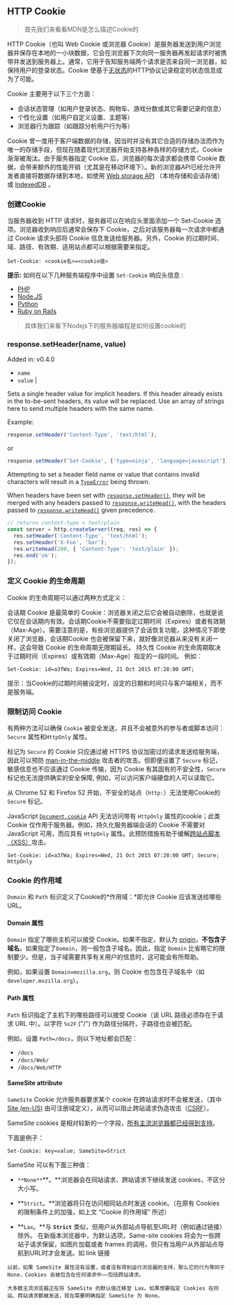 ## HTTP Cookie

> 首先我们来看看MDN是怎么描述Cookie的

HTTP Cookie（也叫 Web Cookie 或浏览器 Cookie）是服务器发送到用户浏览器并保存在本地的一小块数据，它会在浏览器下次向同一服务器再发起请求时被携带并发送到服务器上。通常，它用于告知服务端两个请求是否来自同一浏览器，如保持用户的登录状态。Cookie 使基于[无状态](https://developer.mozilla.org/en-US/docs/Web/HTTP/Overview#http_is_stateless_but_not_sessionless)的HTTP协议记录稳定的状态信息成为了可能。

Cookie 主要用于以下三个方面：

- 会话状态管理（如用户登录状态、购物车、游戏分数或其它需要记录的信息）
- 个性化设置（如用户自定义设置、主题等）
- 浏览器行为跟踪（如跟踪分析用户行为等）

Cookie 曾一度用于客户端数据的存储，因当时并没有其它合适的存储办法而作为唯一的存储手段，但现在随着现代浏览器开始支持各种各样的存储方式，Cookie 渐渐被淘汰。由于服务器指定 Cookie 后，浏览器的每次请求都会携带 Cookie 数据，会带来额外的性能开销（尤其是在移动环境下）。新的浏览器API已经允许开发者直接将数据存储到本地，如使用 [Web storage API](https://developer.mozilla.org/zh-CN/docs/Web/API/Web_Storage_API) （本地存储和会话存储）或 [IndexedDB](https://developer.mozilla.org/zh-CN/docs/Web/API/IndexedDB_API) 。

### 创建Cookie
当服务器收到 HTTP 请求时，服务器可以在响应头里面添加一个 Set-Cookie 选项。浏览器收到响应后通常会保存下 Cookie，之后对该服务器每一次请求中都通过  Cookie 请求头部将 Cookie 信息发送给服务器。另外，Cookie 的过期时间、域、路径、有效期、适用站点都可以根据需要来指定。

```http
Set-Cookie: <cookie名>=<cookie值>
```
**提示:** 如何在以下几种服务端程序中设置 `Set-Cookie` 响应头信息 :

- [PHP](https://secure.php.net/manual/en/function.setcookie.php)
- [Node.JS](https://nodejs.org/dist/latest-v8.x/docs/api/http.html#http_response_setheader_name_value)
- [Python](https://docs.python.org/3/library/http.cookies.html)
- [Ruby on Rails](https://api.rubyonrails.org/classes/ActionDispatch/Cookies.html)

> 具体我们来看下Nodejs下的服务器编程是如何设置cookie的

### response.setHeader(name, value)

Added in: v0.4.0

- `name` [](https://developer.mozilla.org/en-US/docs/Web/JavaScript/Data_structures#String_type)
- `value` [](https://developer.mozilla.org/en-US/docs/Web/JavaScript/Data_structures#String_type) | [](https://developer.mozilla.org/en-US/docs/Web/JavaScript/Data_structures#String_type)

Sets a single header value for implicit headers. If this header already exists in the to-be-sent headers, its value will be replaced. Use an array of strings here to send multiple headers with the same name.

Example:

```js
response.setHeader('Content-Type', 'text/html');
```

or

```js
response.setHeader('Set-Cookie', ['type=ninja', 'language=javascript']);
```

Attempting to set a header field name or value that contains invalid characters will result in a [`TypeError`](https://nodejs.org/dist/latest-v8.x/docs/api/errors.html#errors_class_typeerror) being thrown.

When headers have been set with [`response.setHeader()`](https://nodejs.org/dist/latest-v8.x/docs/api/http.html#http_response_setheader_name_value), they will be merged with any headers passed to [`response.writeHead()`](https://nodejs.org/dist/latest-v8.x/docs/api/http.html#http_response_writehead_statuscode_statusmessage_headers), with the headers passed to [`response.writeHead()`](https://nodejs.org/dist/latest-v8.x/docs/api/http.html#http_response_writehead_statuscode_statusmessage_headers) given precedence.

```js
// returns content-type = text/plain
const server = http.createServer((req, res) => {
  res.setHeader('Content-Type', 'text/html');
  res.setHeader('X-Foo', 'bar');
  res.writeHead(200, { 'Content-Type': 'text/plain' });
  res.end('ok');
});
```

### 定义 Cookie 的生命周期

Cookie 的生命周期可以通过两种方式定义：

会话期 Cookie 是最简单的 Cookie：浏览器关闭之后它会被自动删除，也就是说它仅在会话期内有效。会话期Cookie不需要指定过期时间（Expires）或者有效期（Max-Age）。需要注意的是，有些浏览器提供了会话恢复功能，这种情况下即使关闭了浏览器，会话期Cookie 也会被保留下来，就好像浏览器从来没有关闭一样，这会导致 Cookie 的生命周期无限期延长。
持久性 Cookie 的生命周期取决于过期时间（Expires）或有效期（Max-Age）指定的一段时间。
例如：

```http
Set-Cookie: id=a3fWa; Expires=Wed, 21 Oct 2015 07:28:00 GMT;
```
提示：当Cookie的过期时间被设定时，设定的日期和时间只与客户端相关，而不是服务端。

### 限制访问 Cookie

有两种方法可以确保 `Cookie` 被安全发送，并且不会被意外的参与者或脚本访问：`Secure` 属性和`HttpOnly` 属性。

标记为 `Secure` 的 Cookie 只应通过被 HTTPS 协议加密过的请求发送给服务端，因此可以预防 [man-in-the-middle](https://developer.mozilla.org/zh-CN/docs/Glossary/MitM) 攻击者的攻击。但即便设置了 `Secure` 标记，敏感信息也不应该通过 Cookie 传输，因为 Cookie 有其固有的不安全性，`Secure` 标记也无法提供确实的安全保障, 例如，可以访问客户端硬盘的人可以读取它。

从 Chrome 52 和 Firefox 52 开始，不安全的站点（`http:`）无法使用Cookie的 `Secure` 标记。

JavaScript [`Document.cookie`](https://developer.mozilla.org/zh-CN/docs/Web/API/Document/cookie) API 无法访问带有 `HttpOnly` 属性的cookie；此类 Cookie 仅作用于服务器。例如，持久化服务器端会话的 Cookie 不需要对 JavaScript 可用，而应具有 `HttpOnly` 属性。此预防措施有助于缓解[跨站点脚本（XSS）](https://wiki.developer.mozilla.org/zh-CN/docs/Web/Security/Types_of_attacks#Cross-site_scripting_(XSS))攻击。

```http
Set-Cookie: id=a3fWa; Expires=Wed, 21 Oct 2015 07:28:00 GMT; Secure; HttpOnly
```

### Cookie 的作用域

`Domain` 和 `Path` 标识定义了Cookie的*作用域：*即允许 Cookie 应该发送给哪些URL。

#### Domain 属性

`Domain` 指定了哪些主机可以接受 Cookie。如果不指定，默认为 [origin](https://developer.mozilla.org/zh-CN/docs/Glossary/Origin)，**不包含子域名**。如果指定了`Domain`，则一般包含子域名。因此，指定 `Domain` 比省略它的限制要少。但是，当子域需要共享有关用户的信息时，这可能会有所帮助。 

例如，如果设置 `Domain=mozilla.org`，则 Cookie 也包含在子域名中（如`developer.mozilla.org`）。

#### Path 属性

`Path` 标识指定了主机下的哪些路径可以接受 Cookie（该 URL 路径必须存在于请求 URL 中）。以字符 `%x2F` ("/") 作为路径分隔符，子路径也会被匹配。

例如，设置 `Path=/docs`，则以下地址都会匹配：

- `/docs`
- `/docs/Web/`
- `/docs/Web/HTTP`

#### SameSite attribute

`SameSite` Cookie 允许服务器要求某个 cookie 在跨站请求时不会被发送，（其中  [Site (en-US)](https://developer.mozilla.org/en-US/docs/Glossary/Site) 由可注册域定义），从而可以阻止跨站请求伪造攻击（[CSRF](https://developer.mozilla.org/zh-CN/docs/Glossary/CSRF)）。

SameSite cookies 是相对较新的一个字段，[所有主流浏览器都已经得到支持](https://developer.mozilla.org/en-US/docs/Web/HTTP/Headers/Set-Cookie#browser_compatibility)。

下面是例子：

```http
Set-Cookie: key=value; SameSite=Strict
```

SameSite 可以有下面三种值：

- `**None**`**。**浏览器会在同站请求、跨站请求下继续发送 cookies，不区分大小写。

- **`Strict`。**浏览器将只在访问相同站点时发送 cookie。（在原有 Cookies 的限制条件上的加强，如上文 “Cookie 的作用域” 所述）

- **`Lax`。**与 **`Strict`** 类似，但用户从外部站点导航至URL时（例如通过链接）除外。 在新版本浏览器中，为默认选项，Same-site cookies 将会为一些跨站子请求保留，如图片加载或者 frames 的调用，但只有当用户从外部站点导航到URL时才会发送。如 link 链接


```http
以前，如果 SameSite 属性没有设置，或者没有得到运行浏览器的支持，那么它的行为等同于 None，Cookies 会被包含在任何请求中——包括跨站请求。

大多数主流浏览器正在将 SameSite 的默认值迁移至 Lax。如果想要指定 Cookies 在同站、跨站请求都被发送，现在需要明确指定 SameSite 为 None。
```